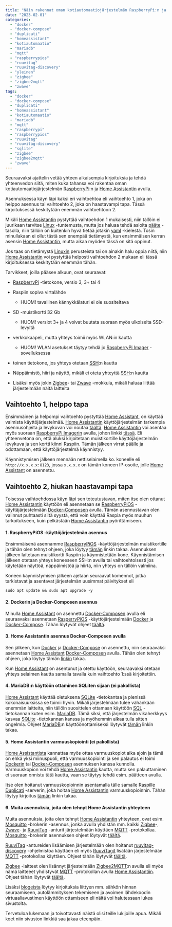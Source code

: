 ```yaml
---
title: "Näin rakennat oman kotiautomaatiojärjestelmän RaspberryPi:n ja Home Assistantin avulla"
date: "2023-02-01"
categories: 
  - "docker"
  - "docker-compose"
  - "duplicati"
  - "homeassistant"
  - "kotiautomaatio"
  - "mariadb"
  - "mqtt"
  - "raspberrypios"
  - "ruuvitag"
  - "ruuvitag-discovery"
  - "yleinen"
  - "zigbee"
  - "zigbee2mqtt"
  - "zwave"
tags: 
  - "docker"
  - "docker-compose"
  - "duplicati"
  - "homeassistant"
  - "kotiautomaatio"
  - "mariadb"
  - "mqtt"
  - "raspberrypi"
  - "raspberrypios"
  - "ruuvitag"
  - "ruuvitag-discovery"
  - "sqlite"
  - "zigbee"
  - "zigbee2mqtt"
  - "zwave"
---
```


Seuraavaksi ajattelin vetää yhteen aikaisempia kirjoituksia ja tehdä yhteenvedon siitä, miten kuka tahansa voi rakentaa oman kotiautomaatiojärjestelmän [RaspberryPi](https://www.raspberrypi.com/):n ja [Home Assistantin](https://www.home-assistant.io/) avulla.

Asennuksessa käyn läpi kaksi eri vaihtoehtoa eli vaihtoehto 1, joka on helppo asennus tai vaihtoehto 2, joka on haastavampi tapa. Tässä kirjoituksessä keskitytään enemmän vaihtoehtoon 2.

Mikäli [Home Assistantin](https://www.home-assistant.io/) pystyttää vaihtoehdon 1 mukaisesti, niin tällöin ei juurikaan tarvitse [Linux](https://en.wikipedia.org/wiki/Linux) -tuntemusta, mutta jos haluaa tehdä asioita [pääte](https://en.wikipedia.org/wiki/Terminal_emulator) -tasolla, niin tällöin on kuitenkin hyvä tietää jotakin [yaml](https://en.wikipedia.org/wiki/YAML) -kielestä. Tosin minullakaan ei ollut tästä sen enempää tietämystä, kun ensimmäisen kerran asensin [Home Assistantin](https://www.home-assistant.io/), mutta aikaa myöden tässä on sitä oppinut.

Jos taas on tietämystä [Linuxin](https://en.wikipedia.org/wiki/Linux) perusteista tai on ainakin halu oppia niitä, niin [Home Assistantin](https://www.home-assistant.io/) voi pystyttää helposti vaihtoehdon 2 mukaan eli tässä kirjoituksessa keskitytään enemmän tähän.

Tarvikkeet, joilla pääsee alkuun, ovat seuraavat:

- [RaspberryPi](https://www.raspberrypi.com/products/) -tietokone, versio 3, 3+ tai 4

- Raspiin sopiva virtalähde
    - HUOM! tavallinen kännykkälaturi ei ole suositeltava

- SD -muistikortti 32 Gb
    - HUOM! versiot 3+ ja 4 voivat buutata suoraan myös ulkoiselta SSD-levyltä

- verkkokaapeli, mutta yhteys toimii myös WLAN:in kautta
    - HUOM! WLAN asetukset täytyy tehdä jo [RaspberryPi Imager](https://www.raspberrypi.com/software/) -sovelluksessa

- toinen tietokone, jos yhteys otetaan [SSH](https://en.wikipedia.org/wiki/Secure_Shell):n kautta

- Näppäimistö, hiiri ja näyttö, mikäli ei oteta yhteyttä [SSH](https://en.wikipedia.org/wiki/Secure_Shell):n kautta

- Lisäksi myös jokin [Zigbee](https://en.wikipedia.org/wiki/Zigbee)\- tai [Zwave](https://en.wikipedia.org/wiki/Z-Wave) -mokkula, mikäli haluaa liittää järjestelmään näitä laitteita

## Vaihtoehto 1, helppo tapa

Ensimmäinen ja helpompi vaihtoehto pystyttää [Home Assistant](https://www.home-assistant.io/), on käyttää valmista käyttöjärjestelmää. [Home Assistantin](https://www.home-assistant.io/) käyttöjärjestelmän tarkempia asennusohjeita ja levykuvan voi noutaa [täältä](https://www.home-assistant.io/installation/). [Home Assistantin](https://www.home-assistant.io/) voi asentaa myös suoraan [RaspberryPi Imagerin](https://www.raspberrypi.com/software/) avulla, johon linkki [tässä](/posts/raspberrypiosn-asentaminen-ja-kayttoonotto/). Eli yhteenvetona on, että aluksi kirjoitetaan muistikortille käyttöjärjestelmän levykuva ja sen kortti kiinni Raspiin. Tämän jälkeen virrat päälle ja odottamaan, että käyttöjärjestelmä käynnistyy.

Käynnistymisen jälkeen mennään nettiselaimella ko. koneelle eli `http://x.x.x.x:8123`, jossa `x.x.x.x` on tämän koneen IP-osoite, jolle [Home Assistant](https://www.home-assistant.io/) on asennettu.

## Vaihtoehto 2, hiukan haastavampi tapa

Toisessa vaihtoehdossa käyn läpi sen toteutustavan, miten itse olen ottanut [Home Assistantin](https://www.home-assistant.io/) käyttöön eli asennetaan se [RaspberryPiOS](https://www.raspberrypi.com/software/) -käyttäjärjestelmään [Docker-Composen](https://docs.docker.com/compose/) avulla. Tämän asennustavan olen valinnut puhtaasti siitä syystä, että voin käyttää Raspia myös muuhun tarkoitukseen, kuin pelkästään [Home Assistantin](https://www.home-assistant.io/) pyörittämiseen.

#### 1\. RaspberryPiOS -käyttöjärjestelmän asennus

Ensimmäisenä asennamme [RaspberryPiOS](https://www.raspberrypi.com/software/) -käyttöjärjestelmän muistikortille ja tähän olen tehnyt ohjeen, joka löytyy [tämän](/posts/raspberrypiosn-asentaminen-ja-kayttoonotto/) linkin takaa. Asennuksen jälkeen laitetaan muistikortti Raspiin ja käynnistetään kone. Käynnistämisen jälkeen otetaan yhteys koneeseen SSH:n avulla tai vaihtoehtoisesti jos käytetään näyttöä, näppäimistöä ja hiirtä, niin yhteys on tällöin valmiina.

Koneen käynnistymisen jälkeen ajetaan seuraavat komennot, jotka tarkistavat ja asentavat järjestelmän uusimmat päivitykset eli

`sudo apt update && sudo apt upgrade -y`

#### 2\. Dockerin ja Docker-Composen asennus

Minulla [Home Assistant](https://www.home-assistant.io/) on asennettu [Docker-Composen](https://docs.docker.com/compose/) avulla eli seuraavaksi asennetaan [RasperryPiOS](https://www.raspberrypi.com/software/) -käyttöjärjestelmään [Docker](https://www.docker.com/) ja [Docker-Compose](https://docs.docker.com/compose/). Tähän löytyvät ohjeet [täältä](/posts/dockerin-ja-docker-composen-asennus-raspberrypios-kayttojarjestelmaan/).

#### 3\. Home Assistantin asennus Docker-Composen avulla

Sen jälkeen, kun [Docker](https://www.docker.com/) ja [Docker-Compose](https://docs.docker.com/compose/) on asennettu, niin seuraavaksi asennetaan [Home Assistant](https://www.home-assistant.io/) [Docker-Composen](https://docs.docker.com/compose/) avulla. Tähän olen tehnyt ohjeen, joka löytyy tämän [linkin](/posts/home-assistantin-asennus-docker-composen-avulla/) takaa.

Kun [Home Assistant](https://www.home-assistant.io/) on asentunut ja otettu käyttöön, seuraavaksi otetaan yhteys selaimen kautta samalla tavalla kuin vaihtoehto 1:ssä kirjoitettiin.

#### 4\. MariaDB:n käyttöön ottaminen SQLiten sijaan (ei pakollista)

[Home Assistant](https://www.home-assistant.io/) käyttää oletuksena [SQLite](https://sqlite.org/index.html) -tietokantaa ja pienissä kokonaisuuksissa se toimii hyvin. Mikäli järjestelmään tulee vähänkään enemmän laitteita, niin tällöin suosittelen ottamaan käyttöön [SQL](https://en.wikipedia.org/wiki/SQL) -tietokannan kuten esim. [MariaDB](https://mariadb.org/). Tämä siksi, että järjestelmän vikaherkkyys kasvaa [SQLite](https://sqlite.org/index.html) -tietokannan kanssa ja myöhemmin alkaa tulla sitten ongelmia. Ohjeet [MariaDB](https://mariadb.org/):n käyttöönottamiseksi löytyvät [tämän](/posts/mariadb-tietokannan-kayttoonotto-home-assistantissa/) linkin takaa.

#### 5\. Home Assistantin varmuuskopiointi (ei pakollista)

[Home Assistantista](https://www.home-assistant.io/) kannattaa myös ottaa varmuuskopiot aika ajoin ja tämä on ehkä yksi miinuspuoli, että varmuuskopiointi ja sen palautus ei toimi [Dockerin](https://www.docker.com/) tai [Docker-Composen](https://docs.docker.com/compose/) asennuksen kanssa kunnolla. Varmuuskopion voi tehdä [Home Assistantin](https://www.home-assistant.io/) kautta, mutta sen palauttaminen ei suoraan onnistu tätä kautta, vaan se täytyy tehdä esim. päätteen avulla.

Itse olen hoitanut varmuuskopioinnin asentamalla tälle samalle Raspille [Duplicati](https://www.duplicati.com/) -serverin, joka hoitaa [Home Assistantin](https://www.home-assistant.io/) varmuuskopioinnin. Tähän löytyy kirjoitus [tämän](/posts/docker-composen-avulla-asennetun-home-assistantin-varmuuskopiointi-duplicatin-avulla/) linkin takaa.

#### 6\. Muita asennuksia, joita olen tehnyt Home Assistantin yhteyteen

Muita asennuksia, joita olen tehnyt [Home Assistantin](https://www.home-assistant.io/) yhteyteen, ovat esim. [Mosquitto](https://mosquitto.org/) -brokerin -asennus, jonka avulla yhdistän mm. kaikki [Zigbee](https://en.wikipedia.org/wiki/Zigbee)\-, [Zwave](https://en.wikipedia.org/wiki/Z-Wave)\- ja [RuuviTag](https://ruuvi.com/fi/) -anturit järjestelmään käyttäen [MQTT](https://mqtt.org/) -protokollaa. [Mosquitto](https://mosquitto.org/) -brokerin asennuksen ohjeet löytyvät [täältä](/posts/mosquitto-brokerin-asennus-kayttaen-docker-composea/).

[RuuviTag](https://ruuvi.com/fi/) -antureiden lisäämisen järjestelmään olen hoitanut [ruuvitag-discovery](https://github.com/balda/ruuvitag-discovery) -ohjelmistoa käyttäen eli myös [RuuviTagit](https://ruuvi.com/fi/) lisätään järjestelmään [MQTT](https://mqtt.org/) -protokollaa käyttäen. Ohjeet tähän löytyvät [täältä](/posts/ruuvitag-antureiden-lisaaminen-home-assistantiin-ruuvitag-discoveryn-avulla-mqtt-protokollaa-kayttaen/).

[Zigbee](https://en.wikipedia.org/wiki/Zigbee) -laitteet olen lisännyt järjestelmään [Zigbee2MQTT](https://www.zigbee2mqtt.io/):n avulla eli myös nämä laitteeet yhdistyvät [MQTT](https://mqtt.org/) -protokollan avulla [Home Assistantiin](https://www.home-assistant.io/). Ohjeet tähän löytyvät [täältä](/posts/zigbee2mqtt-asentaminen-docker-composen-avulla/).

Lisäksi [blogeista](/posts/) löytyy kirjoituksia liittyen mm. sähkön hinnan seuraamiseen, autolämmityksen tekemiseen ja avoimen lähdekoodin virtuaaliavustimen käyttöön ottamiseen eli näitä voi halutessaan lukea sivustolta.

Tervetuloa lukemaan ja toivottavasti näistä olisi teille lukijoille apua. Mikäli koet niin sivuston linkkiä saa jakaa eteenpäin.

